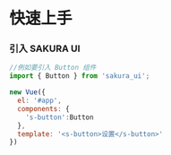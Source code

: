 # 快速上手

### 引入 SAKURA UI

```javascript
//例如要引入 Button 组件
import { Button } from 'sakura_ui';

new Vue({
  el: '#app',
  components: {
    's-button':Button
  },
  template: '<s-button>设置</s-button>'
})
```